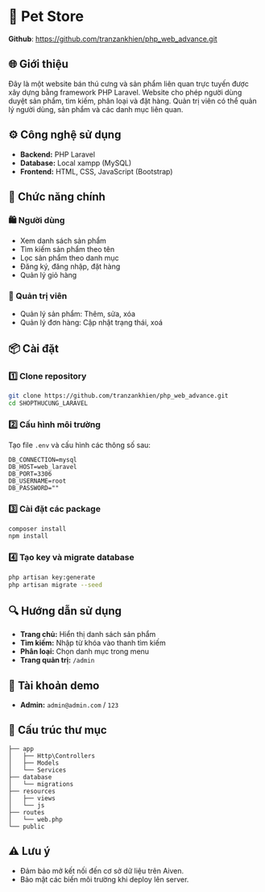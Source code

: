 # 🛒 Pet Store



**Github**: https://github.com/tranzankhien/php_web_advance.git

## 🌐 Giới thiệu
Đây là một website bán thú cưng và sản phẩm liên quan trực tuyến được xây dựng bằng framework PHP Laravel. Website cho phép người dùng duyệt sản phẩm, tìm kiếm, phân loại và đặt hàng. Quản trị viên có thể quản lý người dùng, sản phẩm và các danh mục liên quan.

## ⚙️ Công nghệ sử dụng
- **Backend:** PHP Laravel
- **Database:** Local xampp (MySQL)
- **Frontend:** HTML, CSS, JavaScript (Bootstrap)
  
## 🚀 Chức năng chính
### 🛍️ Người dùng
- Xem danh sách sản phẩm
- Tìm kiếm sản phẩm theo tên
- Lọc sản phẩm theo danh mục
- Đăng ký, đăng nhập, đặt hàng
- Quản lý giỏ hàng

### 🔑 Quản trị viên
- Quản lý sản phẩm: Thêm, sửa, xóa
- Quản lý đơn hàng: Cập nhật trạng thái, xoá
  
## 📦 Cài đặt

### 1️⃣ Clone repository
```bash
git clone https://github.com/tranzankhien/php_web_advance.git
cd SHOPTHUCUNG_LARAVEL
```

### 2️⃣ Cấu hình môi trường
Tạo file `.env` và cấu hình các thông số sau:
```plaintext
DB_CONNECTION=mysql
DB_HOST=web_laravel
DB_PORT=3306
DB_USERNAME=root
DB_PASSWORD=""
```

### 3️⃣ Cài đặt các package
```bash
composer install
npm install
```

### 4️⃣ Tạo key và migrate database
```bash
php artisan key:generate
php artisan migrate --seed
```


## 🔍 Hướng dẫn sử dụng
- **Trang chủ:** Hiển thị danh sách sản phẩm
- **Tìm kiếm:** Nhập từ khóa vào thanh tìm kiếm
- **Phân loại:** Chọn danh mục trong menu
- **Trang quản trị:** `/admin`

## 🔑 Tài khoản demo
- **Admin:** `admin@admin.com` / `123`

## 📖 Cấu trúc thư mục
```plaintext
├── app
│   ├── Http\Controllers
│   ├── Models
│   └── Services
├── database
│   └── migrations
├── resources
│   ├── views
│   └── js
├── routes
│   └── web.php
└── public
```

## ⚠️ Lưu ý
- Đảm bảo mở kết nối đến cơ sở dữ liệu trên Aiven.
- Bảo mật các biến môi trường khi deploy lên server.
